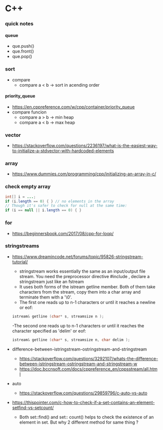 C++
===

### quick notes
#### queue
+ que.push()
+ que.front()
+ que.pop()

### sort
+ compare 
    - compare a < b -> sort in acending order

#### priority_queue
+ https://en.cppreference.com/w/cpp/container/priority_queue
+ compare funcion
    - compare a > b -> min heap
    - compare a < b -> max heap

### vector
+ https://stackoverflow.com/questions/2236197/what-is-the-easiest-way-to-initialize-a-stdvector-with-hardcoded-elements

### array
+ https://www.dummies.com/programming/cpp/initializing-an-array-in-c/

### check empty array

```java
int[] i = ...;
if (i.length == 0) { } // no elements in the array
// Though it's safer to check for null at the same time:
if (i == null || i.length == 0) { }
```

### for 
+ https://beginnersbook.com/2017/08/cpp-for-loop/

### stringstreams 
+ https://www.dreamincode.net/forums/topic/95826-stringstream-tutorial/
    -  stringstream works essentially the same as an input/output file stream. You need the preprocessor directive #include <sstream>, declare a stringstream just like an fstream
    - It uses both forms of the istream getline member. Both of them take characters from the stream, copy them into a char array and terminate them with a '\0'.
    - The first one reads up to n-1 characters or until it reaches a newline or eof:
    ```c++
    istream& getline (char* s, streamsize n );
    ```
    -The second one reads up to n-1 characters or until it reaches the character specified as 'delim' or eof:
    ```c++
    istream& getline (char* s, streamsize n, char delim );
    ```

+ difference-between-istringstream-ostringstream-and-stringstream
  - https://stackoverflow.com/questions/3292107/whats-the-difference-between-istringstream-ostringstream-and-stringstream-w
  - https://doc.bccnsoft.com/docs/cppreference_en/cppsstream/all.html
+ auto
  - https://stackoverflow.com/questions/29859796/c-auto-vs-auto
+ https://thispointer.com/c-how-to-check-if-a-set-contains-an-element-setfind-vs-setcount/
  - Both set::find() and set:: count() helps to check the existence of an element in set. But why 2 different method for same thing ?
